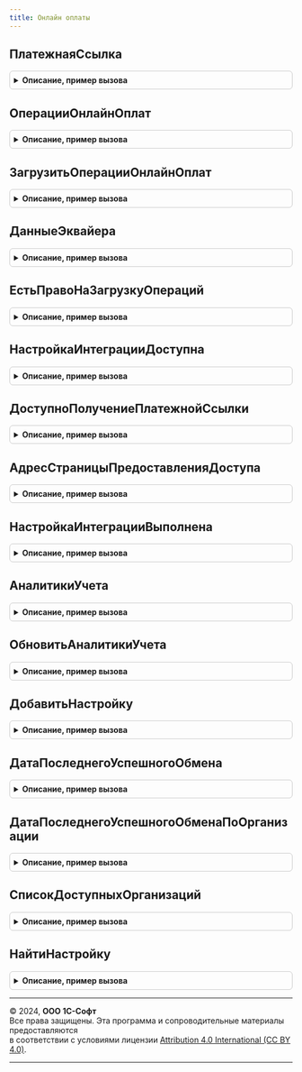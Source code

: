```yaml
---
title: Онлайн оплаты
---
```



## ПлатежнаяСсылка
<details style="margin: 1em 0; padding: 0.5em; border: 1px solid #ccc; border-radius: 6px;">

<summary style="font-weight: bold; cursor: pointer;">Описание, пример вызова</summary>

```bsl

// Возвращает ссылку на страницу оплаты через онлайн оплату.
// Если платежная ссылка уже формировалась, то обновляет данные в сервисе.
// Пустая строка, если во время выполнения обнаружена ошибка.
//
// Параметры:
//  ОснованиеПлатежа - Произвольный - основание платежа, для которого необходимо сформировать ссылку.
//  ОтсутствуетДоступ- Булево - признак отсутствия доступа к онлайн оплате у организации, для которой
//    формируется платежная ссылка. Если значение Истина, пользователю необходимо выдать доступ к онлайн оплате,
//    перейдя на страницу по адресу см. ОнлайнОплаты.АдресСтраницыПредоставленияДоступа().
// Возвращаемое значение:
//  Строка - ссылка на страницу оплаты через онлайн оплату.
//
Функция ПлатежнаяСсылка(Знач ОснованиеПлатежа, ОтсутствуетДоступ = Ложь) Экспорт
```

Пример вызова
```bsl
Результат = ОнлайнОплаты.ПлатежнаяСсылка(ОснованиеПлатежа, ОтсутствуетДоступ);
```
</details>

## ОперацииОнлайнОплат
<details style="margin: 1em 0; padding: 0.5em; border: 1px solid #ccc; border-radius: 6px;">

<summary style="font-weight: bold; cursor: pointer;">Описание, пример вызова</summary>

```bsl

// Отправляет запрос получения операций по онлайн оплате в сервис 1С, возвращает массив структур описывающих операции.
//
// Параметры:
//  ПериодЗапроса - СтандартныйПериод, Структура - Период за который будут выбираться операции по онлайн оплате.
//    * ДатаНачала - Дата - начало периода запроса. Если не указан, дата начала будет определена автоматически.
//    * ДатаОкончания - Дата - окончание периода запроса. Если не указан, дата окончания будет равна текущей дате.
//  Организация - ОпределяемыйТип.Организация - организация, по которой нужно отобрать операции.Если не указана,
//    то будут обработаны все действительные настройки;
//  СДоговором - Булево, Неопределено - позволяет указать для каких настроек следует загружать операции:
//    Неопределено - будут загружены и операции по схемам "С договором" и "Без договора"
//    Истина - будут загружены операции по схеме "С договором"
//    Ложь - будут загружены операции по схеме "Без договора".
//    Если указан параметр Организация, этот параметр не учитывается
// Возвращаемое значение:
//  Неопределено - если параметры заданы неверно.
//  Массив - массив структур, содержащий данные об операциях по онлайн оплате.
//   * ДатаНачала - Дата - начало периода запроса операций.
//   * ДатаОкончания - Дата - окончание периода запроса операций.
//   * ДатаОтвета - Дата - дата ответа от сервиса.
//   * НастройкаОнлайнОплаты - СправочникСсылка.НастройкиОнлайнОплат - настройки онлайн оплаты,
//       для которой получены операции.
//   * ОперацииТекстовыйФормат - Строка - данные операций в текстовом формате (см. HTTP://v8.1c.ru/EDI/edi_stnd/100/).
//   * Организация - ОпределяемыйТип.Организация - организация, для которой получены операции.
//   * СДоговором - Булево - признак вида настройки интеграции с онлайн оплатой (Истина - по договору,
//       Ложь - без договора).
//   * ОтсутствуетДоступ - Булево - признак отсутствия доступа к онлайн оплате у Организации,
//       для которой запрашиваются операции. Если значение Истина, пользователю необходимо выдать доступ к онлайн оплате,
//       перейдя на страницу по адресу см. ОнлайнОплаты.АдресСтраницыПредоставленияДоступа().
//   * ОперацииМассивСтруктур - Массив из структур - операции за заданный период по соответствующей настройке (организации):
//       Общие свойства:
//         ** ИдентификаторТранзакции - Число - идентификатор операции в сервисе онлайн оплаты.
//         ** ИдентификаторПлатежа - Строка - идентификатор платежа.
//         ** ИдентификаторМагазина - Число - идентификатор магазина в сервисе онлайн оплаты.
//         ** СДоговором - Булево - признак вида настройки интеграции с онлайн оплатой (Истина - по договору,
//              Ложь - без договора).
//         ** ВидОперации - Строка - "Оплата" - для операций оплаты, "Возврат" - для операций возврата.
//       Операция оплаты:
//         ** ДатаОплаты - Дата - дата оплаты.
//         ** СуммаДокумента - Число - сумма оплаты.
//         ** ВалютаДокумента - СправочникСсылка.Валюта - валюта платежа.
//         ** СуммаКЗачислениюНаСчетОрганизации - Число, Неопределено - сумма к зачислению на счет организации
//              (за вычетом комиссии онлайн оплаты). Передается только для схемы "С договором".
//         ** ВалютаСуммыКЗачислениюНаСчетОрганизации - СправочникСсылка.Валюта - валюта зачисления на счет организации.
//         ** СпособОплаты - Строка - код способа оплаты.
//         ** ИННОрганизации - Строка, Неопределено - ИНН организации. Если не известен, то Неопределено.
//         ** НаименованиеБанкаОрганизации - Строка, Неопределено - банк, на счет которого зачислена оплата.
//              Если не известен, то Неопределено.
//         ** НаименованиеПолноеОрганизации - Строка, Неопределено - организация, на счет которой зачислена оплата.
//              Если не известен, то Неопределено.
//         ** БикБанкаОрганизации - Строка, Неопределено - БИК банка, на счет которого зачислена оплата.
//              Если не известен, то Неопределено.
//         ** КоррСчетБанкаОрганизации - Строка, Неопределено - корр. счет банка, на счет которого зачислена оплата.
//              Если не известен, то Неопределено.
//         ** НомерРасчетногоСчетаОрганизации - Строка, Неопределено - номер расчетного счета, на который зачислена оплата.
//              Если не известен, то Неопределено.
//         ** НазначениеПлатежа - Строка - назначение платежа, определенное при формирование ссылки на оплату.
//         ** ДатаФормированияЧека - Строка - дата формирования чека об оплате(в формате "дд.мм.гггг ЧЧ:мм:сс").
//         ** СуммаЧека - Число - сумма чека.
//         ** НомерФискальногоНакопителя - Строка - номер фискального накопителя.
//         ** ФискальныйНомерДокумента - Число - фискальный номер документа.
//         ** ФискальныйПризнакДокумента - Строка - фискальный признак документа
//         ** КонтактныеДанныеЭлектронногоЧека - Строка - телефон или электронная почта, на которые был отправлен чек.
//       Операция возврата:
//         ** ИдентификаторВозврата - Число - идентификатор операции возврата.
//         ** СуммаДокумента - Число - сумма возврата.
//         ** ВалютаДокумента - СправочникСсылка.Валюта - валюта возврата.
//         ** ОписаниеПричиныВозврата - Строка - причина возврата.
//         ** ДатаРегистрацииЗапросаНаВозврат - Дата - дата регистрации запроса на возврат.
//         ** ДатаИсполненияЗапросаНаВозврат - Дата - дата исполнения запроса на возврат.
//         ** ОтправительЗапросаНаВозврат - Строка - отправитель запроса на возврат.
//       ДополнительныеНастройки - ТаблицаЗначений -
//         См. ОнлайнОплатыПереопределяемый.ПриОпределенииДополнительныхНастроекОнлайнОплаты.
//
Функция ОперацииОнлайнОплат(ПериодЗапроса = Неопределено, Организация = Неопределено, СДоговором = Неопределено) Экспорт
```

Пример вызова
```bsl
Результат = ОнлайнОплаты.ОперацииОнлайнОплат(ПериодЗапроса, Организация, СДоговором);
```
</details>

## ЗагрузитьОперацииОнлайнОплат
<details style="margin: 1em 0; padding: 0.5em; border: 1px solid #ccc; border-radius: 6px;">

<summary style="font-weight: bold; cursor: pointer;">Описание, пример вызова</summary>

```bsl

// Загружает операций по онлайн оплатам с сервера 1С и обновляет статус обменов.
//
// Параметры:
//  Период - СтандартныйПериод, Структура - Период за который будут выбираться операции по онлайн оплате.
//    * ДатаНачала - Дата - начало периода запроса. Если не указан, дата начала будет определена автоматически.
//    * ДатаОкончания - Дата - окончание периода запроса. Если не указан, дата окончания будет равна текущей дате.
//  Организация - ОпределяемыйТип.Организация - организация, по которой нужно отобрать операции. Если не указана,
//    будут обработаны все действительные настройки;
//  СДоговором - Булево, Неопределено - позволяет указать для каких настроек следует загружать операции:
//    * Неопределено - будут загружены и операции по схемам "С договором" и "Без договора"
//    * Истина - будут загружены операции по схеме "С договором"
//    * Ложь - будут загружены операции по схеме "Без договора"
//    Если указан параметр Организация, этот параметр не учитывается.
//
// Возвращаемое значение:
//  Соответствие - результаты загрузки операций для каждой настройки.
//   * Ключ - СправочникСсылка.НастройкиОнлайнОплат - настройка онлайн оплаты, по которой были загружены операции.
//   * Значение - Произвольный - результаты загрузки операций.
//       Определяются в ОнлайнОплатыПереопределяемый.ПриЗагрузкеОперацийПоОнлайнОплате.
//
Функция ЗагрузитьОперацииОнлайнОплат( Экспорт
```

Пример вызова
```bsl
Результат = ОнлайнОплаты.ЗагрузитьОперацииОнлайнОплат();
```
</details>

## ДанныеЭквайера
<details style="margin: 1em 0; padding: 0.5em; border: 1px solid #ccc; border-radius: 6px;">

<summary style="font-weight: bold; cursor: pointer;">Описание, пример вызова</summary>

```bsl

// Возвращает данные эквайера онлайн оплаты.
//
// Параметры:
//  Период - Дата - дата актуальности данных.
//
// Возвращаемое значение:
//  Структура - данные эквайера:
//    * НаименованиеПолное - Строка - полное наименование эквайера.
//    * Наименование - Строка - сокращенное наименование эквайера.
//    * ИНН - Строка - ИНН эквайера.
//    * КПП - Строка - КПП эквайера.
//    * ОГРН - Строка - ОГРН эквайера.
//    * ОКВЭД - Строка - ОКВЭД эквайера.
//    * КодПоОКПО - Строка - код по ОКПО эквайера.
//
Функция ДанныеЭквайера(Период) Экспорт
```

Пример вызова
```bsl
Результат = ОнлайнОплаты.ДанныеЭквайера(Период) 
```
</details>

## ЕстьПравоНаЗагрузкуОпераций
<details style="margin: 1em 0; padding: 0.5em; border: 1px solid #ccc; border-radius: 6px;">

<summary style="font-weight: bold; cursor: pointer;">Описание, пример вызова</summary>

```bsl

// Проверка права на загрузку операций по онлайн оплате.
//
// Возвращаемое значение:
//  Булево - Истина если есть право на загрузку.
//
Функция ЕстьПравоНаЗагрузкуОпераций() Экспорт
```

Пример вызова
```bsl
Результат = ОнлайнОплаты.ЕстьПравоНаЗагрузкуОпераций() 
```
</details>

## НастройкаИнтеграцииДоступна
<details style="margin: 1em 0; padding: 0.5em; border: 1px solid #ccc; border-radius: 6px;">

<summary style="font-weight: bold; cursor: pointer;">Описание, пример вызова</summary>

```bsl

// Проверка права на добавление, изменение настроек онлайн оплат.
//
// Возвращаемое значение:
//  Булево - Истина если есть право на добавление, изменение настроек онлайн оплат.
//
Функция НастройкаИнтеграцииДоступна() Экспорт
```

Пример вызова
```bsl
Результат = ОнлайнОплаты.НастройкаИнтеграцииДоступна() 
```
</details>

## ДоступноПолучениеПлатежнойСсылки
<details style="margin: 1em 0; padding: 0.5em; border: 1px solid #ccc; border-radius: 6px;">

<summary style="font-weight: bold; cursor: pointer;">Описание, пример вызова</summary>

```bsl

// Проверка права на формирование платежной ссылки сервисом онлайн оплат.
//
// Возвращаемое значение:
//  Булево - Истина если есть право на формирование платежной ссылки сервисом онлайн оплат.
//
Функция ДоступноПолучениеПлатежнойСсылки() Экспорт
```

Пример вызова
```bsl
Результат = ОнлайнОплаты.ДоступноПолучениеПлатежнойСсылки() 
```
</details>

## АдресСтраницыПредоставленияДоступа
<details style="margin: 1em 0; padding: 0.5em; border: 1px solid #ccc; border-radius: 6px;">

<summary style="font-weight: bold; cursor: pointer;">Описание, пример вызова</summary>

```bsl

// Возвращает URL адреса, для предоставления доступа к онлайн оплате.
//
// Возвращаемое значение:
//  Строка - URL адрес. Если возвращается пустая строка - в системе отсутствует подключение к
//    Интернет-поддержке пользователей.
//
Функция АдресСтраницыПредоставленияДоступа() Экспорт
```

Пример вызова
```bsl
Результат = ОнлайнОплаты.АдресСтраницыПредоставленияДоступа() 
```
</details>

## НастройкаИнтеграцииВыполнена
<details style="margin: 1em 0; padding: 0.5em; border: 1px solid #ccc; border-radius: 6px;">

<summary style="font-weight: bold; cursor: pointer;">Описание, пример вызова</summary>

```bsl

// Возвращает признак наличия доступа к онлайн оплате у организации. Если возвращаемое значение равно Ложь,
// пользователю необходимо выдать доступ к онлайн оплате, перейдя на страницу
// по адресу см. ОнлайнОплаты.АдресСтраницыПредоставленияДоступа().
//
// Параметры:
//  Организация - ОпределяемыйТип.Организация - организация, для которой проверяется доступ.
//
// Возвращаемое значение:
//  Булево - Истина, если доступ предоставлен.
//  Неопределено - если не удалось определить наличие доступа.
//
Функция НастройкаИнтеграцииВыполнена(Организация) Экспорт
```

Пример вызова
```bsl
Результат = ОнлайнОплаты.НастройкаИнтеграцииВыполнена(Организация) 
```
</details>

## АналитикиУчета
<details style="margin: 1em 0; padding: 0.5em; border: 1px solid #ccc; border-radius: 6px;">

<summary style="font-weight: bold; cursor: pointer;">Описание, пример вызова</summary>

```bsl

// Возвращает настройки учета заданного элемента.
//
// Параметры:
//  НастройкаОнлайнОплаты - Ссылка на элемент справочника НастройкиОнлайнОплат,
//    аналитики учета которого нужно получить.
//
// Возвращаемое значение:
//  Структура - Результат выполнения:
//    * Ключ - Строка, идентификатор настройки учета.
//    * Значение - ЛюбаяСсылка, Булево, Строка, Дата, Число, содержит в себе значение настройки.
//
Функция АналитикиУчета(НастройкаОнлайнОплаты) Экспорт
```

Пример вызова
```bsl
Результат = ОнлайнОплаты.АналитикиУчета(НастройкаОнлайнОплаты) 
```
</details>

## ОбновитьАналитикиУчета
<details style="margin: 1em 0; padding: 0.5em; border: 1px solid #ccc; border-radius: 6px;">

<summary style="font-weight: bold; cursor: pointer;">Описание, пример вызова</summary>

```bsl

// Выполняет обновление значений настроек учета по переданной структуре, возвращает результат выполнения операции.
//
// Параметры:
//  НастройкаОнлайнОплаты - Ссылка на  элемент справочника НастройкиОнлайнОплат:
//  АналитикиУчета - Структура, содержит в себе аналитики учета и их значения для обновления:
//    * Ключ - Строка, идентификатор обновляемой настройки учета;
//    * Значение - ЛюбаяСсылка, Булево, Строка, Дата, Число, содержит в себе значение обновляемой настройки;
//  ЗамещатьЗаполненные - Булево, признак замещения заполненных аналитик учета НастройкиОнлайнОплат
//
// Возвращаемое значение:
//  Структура - результат добавления:
//    * Ошибка - Булево -  Истина - если задание завершено с ошибкой.
//    * СообщениеОбОшибке - Строка, Форматированная строка - сообщение об ошибке для пользователя.
//    * ИнформацияОбОшибке - Строка, Форматированная строка - сообщение об ошибке для администратора.
//
Функция ОбновитьАналитикиУчета(НастройкаОнлайнОплаты, АналитикиУчета, ЗамещатьЗаполненные  = Ложь) Экспорт
```

Пример вызова
```bsl
Результат = ОнлайнОплаты.ОбновитьАналитикиУчета(НастройкаОнлайнОплаты, АналитикиУчета, ЗамещатьЗаполненные);
```
</details>

## ДобавитьНастройку
<details style="margin: 1em 0; padding: 0.5em; border: 1px solid #ccc; border-radius: 6px;">

<summary style="font-weight: bold; cursor: pointer;">Описание, пример вызова</summary>

```bsl

// Создает элемент справочника НастройкиОнлайнОплат, возвращается структура с результатом выполнения операции.
//
// Параметры:
//  УИД - УИД элемента создаваемой настройки,
//  ДанныеЗаполнения - Структура, содержит в себе данные для заполнения реквизитов и табличных частей элемента.
//    * Ключ - Имя реквизита элемента справочника,
//    * Значение - Значение реквизита справочника, вложенная структура для табличных частей
//
// Возвращаемое значение:
//  Структура - результат добавления:
//    * Ошибка - Булево  Истина - если задание завершено с ошибкой,
//    * СообщениеОбОшибке - Строка, Форматированная строка - сообщение об ошибке для пользователя,
//    * ИнформацияОбОшибке - Строка, Форматированная строка - сообщение об ошибке для администратора.
//
Функция ДобавитьНастройку(УИД, ДанныеЗаполнения) Экспорт
```

Пример вызова
```bsl
Результат = ОнлайнОплаты.ДобавитьНастройку(УИД, ДанныеЗаполнения) 
```
</details>

## ДатаПоследнегоУспешногоОбмена
<details style="margin: 1em 0; padding: 0.5em; border: 1px solid #ccc; border-radius: 6px;">

<summary style="font-weight: bold; cursor: pointer;">Описание, пример вызова</summary>

```bsl

// Функция возвращает дату последнего успешного обмена для указанной настройки.
//
// Параметры:
//  НастройкаОнлайнОплаты - СправочникСсылка.НастройкиОнлайнОплат - Настройка онлайн оплаты для которой необходимо вернуть дату последнего успешного обмена.
//
// Возвращаемое значение:
//   Дата - дата последнего успешного обмена, если успешных обменов не было, возвращает пустую дату.
//
Функция ДатаПоследнегоУспешногоОбмена(НастройкаОнлайнОплаты) Экспорт
```

Пример вызова
```bsl
Результат = ОнлайнОплаты.ДатаПоследнегоУспешногоОбмена(НастройкаОнлайнОплаты) 
```
</details>

## ДатаПоследнегоУспешногоОбменаПоОрганизации
<details style="margin: 1em 0; padding: 0.5em; border: 1px solid #ccc; border-radius: 6px;">

<summary style="font-weight: bold; cursor: pointer;">Описание, пример вызова</summary>

```bsl

// Функция возвращает дату последнего успешного обмена для указанной организации.
//
// Параметры:
//  Организация - СправочникСсылка.Организации - Организация для которой необходимо вернуть дату последнего успешного обмена.
//
// Возвращаемое значение:
//  Дата - дата последнего успешного обмена, если успешных обменов не было, возвращает пустую дату.
//
Функция ДатаПоследнегоУспешногоОбменаПоОрганизации(Организация) Экспорт
```

Пример вызова
```bsl
Результат = ОнлайнОплаты.ДатаПоследнегоУспешногоОбменаПоОрганизации(Организация) 
```
</details>

## СписокДоступныхОрганизаций
<details style="margin: 1em 0; padding: 0.5em; border: 1px solid #ccc; border-radius: 6px;">

<summary style="font-weight: bold; cursor: pointer;">Описание, пример вызова</summary>

```bsl

// Функция получения списка организаций по настройкам онлайн оплаты.
//
// Параметры:
//  ТолькоСДоговором  - Булево, Неопределено - признак того, что нужно возвращать организации только по настройкам
//    для варианта с договором и наоборот, если Неопределено будет выдано по всем.
//  ТолькоДействительные  - Булево - признак того, что нужно возвращать организации только по действующим настройкам.
//
// Возвращаемое значение:
//   Массив - Массив банковских счетов.
//
Функция СписокДоступныхОрганизаций(ТолькоСДоговором = Неопределено, ТолькоДействительные = Истина) Экспорт
```

Пример вызова
```bsl
Результат = ОнлайнОплаты.СписокДоступныхОрганизаций(ТолькоСДоговором, ТолькоДействительные);
```
</details>

## НайтиНастройку
<details style="margin: 1em 0; padding: 0.5em; border: 1px solid #ccc; border-radius: 6px;">

<summary style="font-weight: bold; cursor: pointer;">Описание, пример вызова</summary>

```bsl

// Функция позволяющая получить настройку с онлайн оплатой по переданным параметрам поиска.
//
// Параметры:
//  КлючиПоиска  - Структура, ФиксированнаяСтруктура, Соответствие, ФиксированноеСоответствие - Ключи поиска
//   по которым необходимо искать данные, поиск работает по логическому "И".
//    * Ключ - Строка - имя реквизита настройки.
//    * Значение - Произвольный - значение отбора.
//  ТолькоДействительные  - Булево - признак того, что нужно возвращать только действительные настройки.
//
// Возвращаемое значение:
//   СправочникСсылка.НастройкиОнлайнОплат - Ссылка на найденную настройку,
//     если ничего не найдено будет возвращена пустая ссылка.//
Функция НайтиНастройку(КлючиПоиска, ТолькоДействительные = Истина) Экспорт
```

Пример вызова
```bsl
Результат = ОнлайнОплаты.НайтиНастройку(КлючиПоиска, ТолькоДействительные);
```
</details>

---

© 2024, **ООО 1С-Софт**  
Все права защищены. Эта программа и сопроводительные материалы предоставляются  
в соответствии с условиями лицензии [Attribution 4.0 International (CC BY 4.0)](https://creativecommons.org/licenses/by/4.0/legalcode).

---
